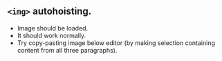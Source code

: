 ## `<img>` autohoisting.

* Image should be loaded.
* It should work normally.
* Try copy-pasting image below editor (by making selection containing content from all three paragraphs).
